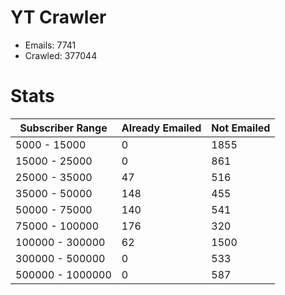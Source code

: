 # YT Crawler
- Emails: 7741
- Crawled: 377044

# Stats
| Subscriber Range  | Already Emailed | Not Emailed |
|-------|-------|-------|
| 5000 - 15000 | 0 | 1855 |
| 15000 - 25000 | 0 | 861 |
| 25000 - 35000 | 47 | 516 |
| 35000 - 50000 | 148 | 455 |
| 50000 - 75000 | 140 | 541 |
| 75000 - 100000 | 176 | 320 |
| 100000 - 300000 | 62 | 1500 |
| 300000 - 500000 | 0 | 533 |
| 500000 - 1000000 | 0 | 587 |
